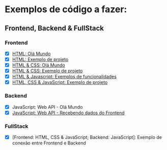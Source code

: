 # Exemplos de código a fazer:

## Frontend, Backend & FullStack

### Frontend
- [x] [HTML: Olá Mundo](https://1marcuth.github.io/noces-do-desenvolvimento-web/Exemplos%20de%20C%C3%B3digo/Frontend%2C%20Backend%20%26%20FullStack/Frontend/Ol%C3%A1%20Mundo%20-%20HTML/index.html)
- [x] [HTML: Exemplo de projeto](https://1marcuth.github.io/noces-do-desenvolvimento-web/Exemplos%20de%20C%C3%B3digo/Frontend,%20Backend%20&%20FullStack/Frontend/Exemplo%20de%20p%C3%A1gina%20-%20HTML/index.html)
- [x] [HTML & CSS: Olá Mundo](https://1marcuth.github.io/noces-do-desenvolvimento-web/Exemplos%20de%20C%C3%B3digo/Frontend%2C%20Backend%20%26%20FullStack/Frontend/Ol%C3%A1%20Mundo%20-%20HTML%20%26%20CSS/index.html)
- [x] [HTML & CSS: Exemplo de projeto](https://1marcuth.github.io/noces-do-desenvolvimento-web/Exemplos%20de%20C%C3%B3digo/Frontend%2C%20Backend%20%26%20FullStack/Frontend/Exemplo%20de%20p%C3%A1gina%20-%20HTML%20%26%20CSS/index.html)
- [x] [HTML & Javascript: Exemplos de funcionalidades](https://1marcuth.github.io/noces-do-desenvolvimento-web/Exemplos%20de%20C%C3%B3digo/Frontend%2C%20Backend%20%26%20FullStack/Frontend/Ol%C3%A1%20Mundo%20-%20HTML%20%26%20JavaScript/index.html)
- [x] [HTML, CSS & JavaScript: Exemplo de projeto](https://1marcuth.github.io/noces-do-desenvolvimento-web/Exemplos%20de%20C%C3%B3digo/Frontend%2C%20Backend%20%26%20FullStack/Frontend/Exemplo%20de%20p%C3%A1gina%20-%20HTML%2C%20CSS%20%26%20JavaScript/index.html)

### Backend
- [x] JavaScript: Web API - Olá Mundo
- [x] [JavaScript: Web API - Recebendo dados do Frontend](https://recebendo-dados-do-frontend.vercel.app)

### FullStack
- [x] [Frontend: HTML, CSS & JavaScript; Backend: JavaScript]: Exemplo de conexão entre Frontend e Backend
